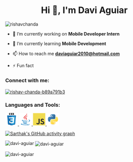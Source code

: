 
<h1 align="center">Hi 👋, I'm Davi Aguiar</h1>

<p align="left"> <img src="https://komarev.com/ghpvc/?username=rishavchanda&label=Profile%20views&color=0e75b6&style=flat" alt="rishavchanda" /> </p>

- 🔭 I’m currently working on **Mobile Developer Intern**

- 🌱 I’m currently learning **Mobile Development**

- 📫 How to reach me **daviaguiar2010@hotmail.com**

- ⚡ Fun fact 

<h3 align="left">Connect with me:</h3>
<p align="left">
<a href="https://www.linkedin.com/in/davi-aguiar-22b956175/" target="blank"><img align="center" src="https://raw.githubusercontent.com/rahuldkjain/github-profile-readme-generator/master/src/images/icons/Social/linked-in-alt.svg" alt="rishav-chanda-b89a791b3" height="30" width="40" /></a>

<h3 align="left">Languages and Tools:</h3>
<p align="left">  <a href="https://www.w3schools.com/css/" target="_blank" rel="noreferrer"> <img src="https://raw.githubusercontent.com/devicons/devicon/master/icons/css3/css3-original-wordmark.svg" alt="css3" width="40" height="40"/> </a> <a href="https://dart.dev" target="_blank" rel="noreferrer">   <img src="https://raw.githubusercontent.com/devicons/devicon/master/icons/java/java-original.svg" alt="java" width="40" height="40"/> </a> <a href="https://developer.mozilla.org/en-US/docs/Web/JavaScript" target="_blank" rel="noreferrer"> <img src="https://raw.githubusercontent.com/devicons/devicon/master/icons/javascript/javascript-original.svg" alt="javascript" width="40" height="40"/> </a>  <a href="https://www.python.org" target="_blank" rel="noreferrer"> <img src="https://raw.githubusercontent.com/devicons/devicon/master/icons/python/python-original.svg" alt="python" width="40" height="40"/> </a> 
  
[![Sarthak's GitHub activity graph](https://activity-graph.herokuapp.com/graph?username=davi-aguiar&&theme=xcode)](https://github.com/davi-aguiar)

<p><img align="left" src="https://github-readme-stats.vercel.app/api/top-langs?username=davi-aguiar&show_icons=true&locale=en&layout=compact&theme=tokyonight" alt="davi-aguiar" /></p>

<p>&nbsp;<img align="center" src="https://github-readme-stats.vercel.app/api?username=davi-aguiar&show_icons=true&locale=en&theme=tokyonight" alt="davi-aguiar" /></p>

<p><img align="center" src="https://github-readme-streak-stats.herokuapp.com/?user=davi-aguiar&&theme=tokyonight" alt="davi-aguiar" /></p>
